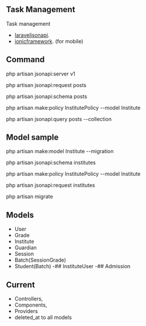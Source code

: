 ## Task Management

Task management

- [laraveljsonapi](https://laraveljsonapi.io/docs/2.0/).
- [ionicframework](https://ionicframework.com/docs/developing/android). (for mobile)



## Command

php artisan jsonapi:server v1

php artisan jsonapi:request posts

php artisan jsonapi:schema posts

php artisan make:policy InstitutePolicy --model Institute

php artisan jsonapi:query posts --collection


## Model sample

php artisan make:model Institute --migration

php artisan jsonapi:schema institutes

php artisan make:policy InstitutePolicy --model Institute

php artisan jsonapi:request institutes

php artisan migrate

## Models
- User
- Grade
- Institute
- Guardian
- Session
- Batch(SessionGrade)
- Student(Batch)
-## InstituteUser
-## Admission


## Current
- Controllers, 
- Components, 
- Providers
- deleted_at to all models
